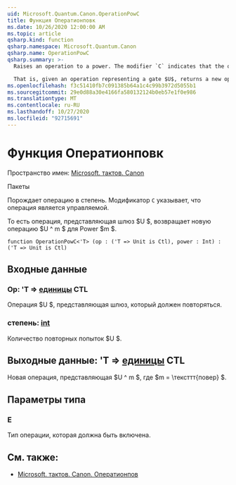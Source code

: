 ```yaml
---
uid: Microsoft.Quantum.Canon.OperationPowC
title: Функция Оператионповк
ms.date: 10/26/2020 12:00:00 AM
ms.topic: article
qsharp.kind: function
qsharp.namespace: Microsoft.Quantum.Canon
qsharp.name: OperationPowC
qsharp.summary: >-
  Raises an operation to a power. The modifier `C` indicates that the operation is controllable.

  That is, given an operation representing a gate $U$, returns a new operation $U^m$ for a power $m$.
ms.openlocfilehash: f3c51410fb7c091385b64a1c4c99b3972d5055b1
ms.sourcegitcommit: 29e0d88a30e4166fa580132124b0eb57e1f0e986
ms.translationtype: MT
ms.contentlocale: ru-RU
ms.lasthandoff: 10/27/2020
ms.locfileid: "92715691"
---
```

# <a name="operationpowc-function"></a>Функция Оператионповк

Пространство имен: [Microsoft. тактов. Canon](xref:Microsoft.Quantum.Canon)

Пакеты [](https://nuget.org/packages/)


Порождает операцию в степень.
Модификатор `C` указывает, что операция является управляемой.

То есть операция, представляющая шлюз $U $, возвращает новую операцию $U ^ m $ для Power $m $.

```qsharp
function OperationPowC<'T> (op : ('T => Unit is Ctl), power : Int) : ('T => Unit is Ctl)
```


## <a name="input"></a>Входные данные

### <a name="op--t--unit-ctl"></a>Op: 'T => [единицы](xref:microsoft.quantum.lang-ref.unit) CTL

Операция $U $, представляющая шлюз, который должен повторяться.


### <a name="power--int"></a>степень: [int](xref:microsoft.quantum.lang-ref.int)

Количество повторных попыток $U $.



## <a name="output--t--unit-ctl"></a>Выходные данные: 'T => [единицы](xref:microsoft.quantum.lang-ref.unit) CTL

Новая операция, представляющая $U ^ m $, где $m = \тексттт{повер} $.

## <a name="type-parameters"></a>Параметры типа

### <a name="t"></a>Е

Тип операции, которая должна быть включена.

## <a name="see-also"></a>См. также:

- [Microsoft. тактов. Canon. Оператионпов](xref:Microsoft.Quantum.Canon.OperationPow)